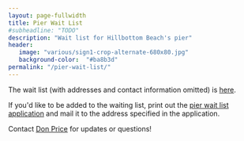 ```yaml
---
layout: page-fullwidth
title: Pier Wait List
#subheadline: "TODO"
description: "Wait list for Hillbottom Beach's pier"
header:
   image: "various/sign1-crop-alternate-680x80.jpg"
   background-color:  "#ba8b3d"
permalink: "/pier-wait-list/"
---
```

The wait list (with addresses and contact information omitted) is <a href="/resources/pier-wait-list/pierWaitList_2015-02-25.xls">here</a>.  

If you'd like to be added to the waiting list, print out the <a href="/resources/pier-wait-list/pierWaitList_application.pdf">pier wait list application</a> and mail it to the address specified in the application.

Contact <a href="/contact/">Don Price</a> for updates or questions!
